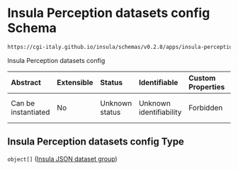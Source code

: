 # Insula Perception datasets config Schema

```txt
https://cgi-italy.github.io/insula/schemas/v0.2.8/apps/insula-perception-datasets-config.schema.json
```

Insula Perception datasets config

| Abstract            | Extensible | Status         | Identifiable            | Custom Properties | Additional Properties | Access Restrictions | Defined In                                                                                                                         |
| :------------------ | :--------- | :------------- | :---------------------- | :---------------- | :-------------------- | :------------------ | :--------------------------------------------------------------------------------------------------------------------------------- |
| Can be instantiated | No         | Unknown status | Unknown identifiability | Forbidden         | Allowed               | none                | [insula-perception-datasets-config.schema.json](schemas/apps/insula-perception-datasets-config.schema.json) |

## Insula Perception datasets config Type

`object[]` ([Insula JSON dataset group](insula-json-datasets-group.md))
